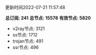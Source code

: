 更新时间2022-07-21 11:57:48

**总订阅: 241**
**总节点: 15578**
**有效节点: 5820**
- v2ray节点: 3121
- ss节点: 1712
- trojan节点: 491
- ssr节点: 496
